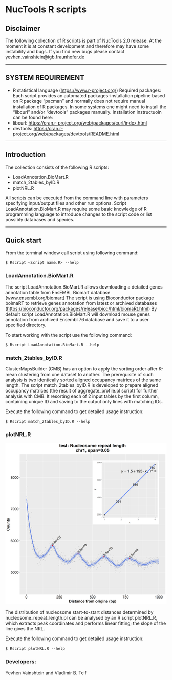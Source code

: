 # NucTools R scripts

## Disclaimer

The following collection of R scripts is part of NucTools 2.0 release. At the moment it is at constant development and therefore may have some instability and bugs. If you find new bugs please contact yevhen.vainshtein@igb.fraunhofer.de

-------------------------------------------------------------------

## SYSTEM REQUIREMENT

- R statistical language (https://www.r-project.org/)
Required packages:
Each script provides an automated packages-installation pipeline based on R package “pacman” and normally does not require manual installation of R packages. 
In some systems one might need to install the “libcurl” and/or “devtools” packages manually. Installation instructuoin can be found here:
-	libcurl: https://cran.r-project.org/web/packages/curl/index.html
-	devtools: https://cran.r-project.org/web/packages/devtools/README.html

-------------------------------------------------------------------

## Introduction

The collection consists of the following R scripts:
- LoadAnnotation.BioMart.R
- match_2tables_byID.R
- plotNRL.R

All scripts can be executed from the command line with parameters specifying input/output files and other run options. Script LoadAnnotation.BioMart.R may require some basic knowledge of R programming language to introduce changes to the script code or list possibly databases and species.

-------------------------------------------------------------------

## Quick start

From the terminal window call script using following command:

    $ Rscript <script name.R> --help

### LoadAnnotation.BioMart.R

The script LoadAnnotation.BioMart.R allows downloading a detailed genes annotation table from EnsEMBL Biomart database (www.ensembl.org/biomart)
The script is using Bioconductor package boimaRT to retrieve genes annotation from latest or archived databases (https://bioconductor.org/packages/release/bioc/html/biomaRt.html) 
By default script LoadAnnotation.BioMart.R will download mouse genes annotation from archived Ensembl 76 database and save it to a user specified directory.

To start working with the script use the following command:

    $ Rscript LoadAnnotation.BioMart.R --help

### match_2tables_byID.R

ClusterMapsBuilder (CMB) has an option to apply the sorting order after K-mean clustering from one dataset to another. The prerequisite of such analysis is two identically sorted aligned occupancy matrices of the same length.
The script match_2tables_byID.R is developed to prepare aligned occupancy matrices (the result of aggregate_profile.pl script) for further analysis with CMB. It resorting each of 2 input tables by the first column, containing unique ID and saving to the output only lines with matching IDs.

Execute the following command to get detailed usage instruction:

    $ Rscript match_2tables_byID.R --help

### plotNRL.R

![NRL calculations](figures/chr1.nrl.PNG)

The distribution of nucleosome start-to-start distances determined by nucleosome_repeat_length.pl can be analysed by an R script plotNRL.R, which extracts peak coordinates and performs linear fitting; the slope of the line gives the NRL.

Execute the following command to get detailed usage instruction:

    $ Rscript plotNRL.R --help

### Developers: 
Yevhen Vainshtein and Vladimir B. Teif
